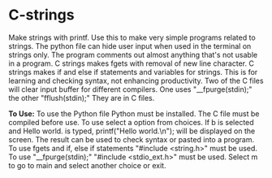 # C-strings
Make strings with printf.
Use this to make very simple programs related to strings.
The python file can hide user input when used in the terminal on strings only.
The program comments out almost anything that's not usable in a program.
C strings  makes fgets with removal of new line character.
C strings makes if and else if statements and variables for strings.
This is for learning and checking syntax, not enhancing productivity.
Two of the C files will clear input buffer for different compilers.
One uses "__fpurge(stdin);" the other "fflush(stdin);" They are in C files.

**To Use:**
To use the Python file Python must be installed. The C file must be compiled
before use.
To use select a option from choices. If b is selected and Hello world. is typed,
printf("Hello world.\n"); will be displayed on the screen.
The result can be used to check syntax or pasted into a program.
To use fgets and if, else if statements   "#include <string.h>"   must be used.
To use    "__fpurge(stdin);"    "#include <stdio_ext.h>"    must be used.
Select m to go to main and select another choice or exit.
